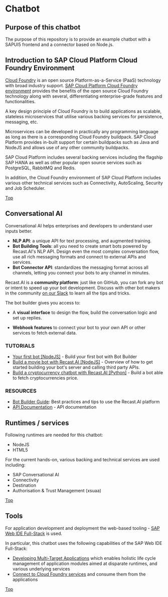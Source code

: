 # Chatbot
## Purpose of this chatbot
The purpose of this repository is to provide an example chatbot with a SAPUI5 frontend and a connector based on Node.js. 

## Introduction to SAP Cloud Platform Cloud Foundry Environment

[Cloud Foundry](https://www.cloudfoundry.org/) is an open source Platform-as-a-Service (PaaS) technology with broad industry support. [SAP Cloud Platform Cloud Foundry environment](https://help.sap.com/viewer/65de2977205c403bbc107264b8eccf4b/Cloud/en-US/ab512c3fbda248ab82c1c545bde19c78.html#9c7092c7b7ae4d49bc8ae35fdd0e0b18.html) provides the benefits of the open source Cloud Foundry technology along with several, differentiating enterprise-grade features and functionalities.

A key design principle of Cloud Foundry is to build applications as scalable, stateless microservices that utilise various backing services for persistence, messaging, etc.

Microservices can be developed in practically any programming language as long as there is a corresponding Cloud Foundry buildpack. SAP Cloud Platform provides in-built support for certain buildpacks such as Java and NodeJS and allows use of any other community buildpacks.

SAP Cloud Platform includes several backing services including the flagship SAP HANA as well as other popular open source services such as PostgreSQL, RabbitMQ and Redis.

In addition, the Cloud Foundry environment of SAP Cloud Platform includes various other technical services such as Connectivity, AutoScaling, Security and Job Scheduler.

[Top](#top)

## Conversational AI

Conversational AI helps enterprises and developers to understand user inputs better.

-   **NLP API**: a unique API for text processing, and augmented training.
-   **Bot Building Tools**: all you need to create smart bots powered by Recast.AI's NLP API. Design even the most complex conversation flow, use all rich messaging formats and connect to external APIs and services.
-   **Bot Connector API**: standardizes the messaging format across all channels, letting you connect your bots to any channel in minutes.

Recast.AI is a **community platform**: just like on GitHub, you can fork any bot or intent to speed up your bot development. Discuss with other bot makers in the community [on our Slack](https://slack.recast.ai/) to learn all the tips and tricks.

The bot builder gives you access to: 

-   A **visual interface** to design the flow, build the conversation logic and set up replies.

-   **Webhook features** to connect your bot to your own API or other services to fetch external data.

### TUTORIALS
* [Your first bot [NodeJS]](https://blog.recast.ai/build-your-first-bot-with-recast-ai/) - Build your first bot with Bot Builder
* [Build a movie bot with Recast.AI [NodeJS]](https://recast.ai/blog/nodejs-chatbot-movie-bot/) - Overview of how to get started building your bot's server and calling third party APIs.
* [Build a cryptocurrency chatbot with Recast.AI [Python]](https://recast.ai/blog/python-cryptobot/) - Build a bot able to fetch cryptocurrencies price.

### RESOURCES
* [Bot Builder Guide](https://recast.ai/docs): Best practices and tips to use the Recast.AI platform 
* [API Documentation](https://man.recast.ai/) - API documentation


## Runtimes / services

Following runtimes are needed for this chatbot:

- NodeJS
- HTML5

For the current hands-on, various backing and technical services are used including:

- SAP Conversational AI
- Connectivity
- Destination
- Authorisation & Trust Management (xsuaa)


[Top](#top)

## Tools

For application development and deployment the web-based tooling - [SAP Web IDE Full-Stack](https://cloudplatform.sap.com/capabilities/technical-asset-info.SAP-Web-IDE-Full-Stack.52fdf566-8709-41ef-bfa4-2aabcd33a865.html) is used.

In particular, this chatbot uses the following capabilities of the SAP Web IDE Full-Stack:

- [Developing Multi-Target Applications](https://help.sap.com/viewer/825270ffffe74d9f988a0f0066ad59f0/CF/en-US/a71bf8281254489ea8be6e323199b304.html) which enables holistic life cycle management of application modules aimed at disparate runtimes, and various underlying services
- [Connect to Cloud Foundry services](https://help.sap.com/viewer/825270ffffe74d9f988a0f0066ad59f0/CF/en-US/39a1e84313ec44248aa5536142633636.html) and consume them from the applications

[Top](#top)


